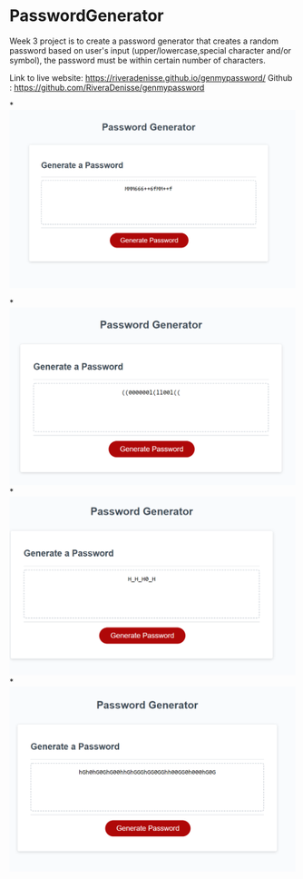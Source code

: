 # PasswordGenerator
Week 3 project is to create a password generator that creates a random password based on user's input (upper/lowercase,special character and/or symbol), the password must be within certain number of characters.

Link to live website: https://riveradenisse.github.io/genmypassword/
Github : https://github.com/RiveraDenisse/genmypassword

*![screenshot](/Assets/passwordgenerator.png)

*![screenshot](/Assets/nocaps.png)
*![screenshot](/Assets/nolower.png)
*![screenshot](/Assets/nosymbol.png)